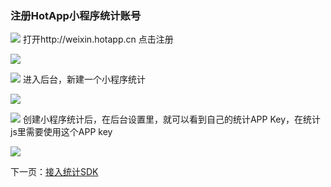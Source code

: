 ### 注册HotApp小程序统计账号

![](https://weixin.hotapp.cn/img/step_01.png) 打开http://weixin.hotapp.cn 点击注册

![](https://weixin.hotapp.cn/img/2016111401.png)

![](https://weixin.hotapp.cn/img/step_02.png) 进入后台，新建一个小程序统计

![](https://weixin.hotapp.cn/img/2016111402.png)

![](https://weixin.hotapp.cn/img/step_03.png) 创建小程序统计后，在后台设置里，就可以看到自己的统计APP Key，在统计js里需要使用这个APP key

![](https://weixin.hotapp.cn/img/2016111403.png)

下一页：[接入统计SDK](https://weixin.hotapp.cn/document#install)

